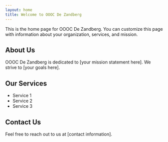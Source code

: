 ```yaml
---
layout: home
title: Welcome to OOOC De Zandberg
---
```


This is the home page for OOOC De Zandberg. You can customize this page with information about your organization, services, and mission.

## About Us

OOOC De Zandberg is dedicated to [your mission statement here]. We strive to [your goals here].

## Our Services

- Service 1
- Service 2
- Service 3

## Contact Us

Feel free to reach out to us at [contact information].
